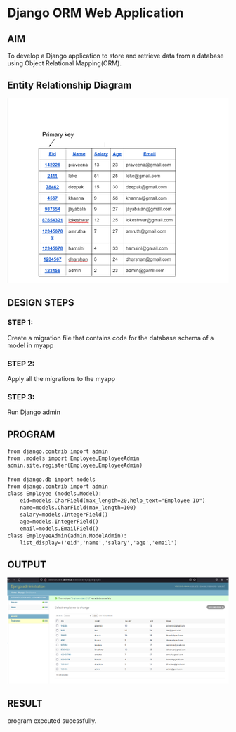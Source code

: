 # Django ORM Web Application

## AIM
To develop a Django application to store and retrieve data from a database using Object Relational Mapping(ORM).

## Entity Relationship Diagram
![Output](./loke.png)

## DESIGN STEPS

### STEP 1:
Create a migration file that contains code for the database schema of a model in myapp

### STEP 2:
Apply all the migrations to the myapp


### STEP 3:
 Run Django admin


## PROGRAM
```
from django.contrib import admin
from .models import Employee,EmployeeAdmin
admin.site.register(Employee,EmployeeAdmin)

from django.db import models
from django.contrib import admin
class Employee (models.Model):
    eid=models.CharField(max_length=20,help_text="Employee ID")
    name=models.CharField(max_length=100)
    salary=models.IntegerField()
    age=models.IntegerField()
    email=models.EmailField()
class EmployeeAdmin(admin.ModelAdmin):
    list_display=('eid','name','salary','age','email')

```
## OUTPUT
![Output](./lokee.png)
## RESULT
program executed sucessfully.